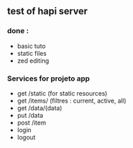 ## test of hapi server

### done :

- basic tuto
- static files
- zed editing


### Services for projeto app

- get /static (for static resources)
- get /items/<project> (filtres : current, active, all)
- get /data/(data)
- put /data
- post /item
- login
- logout
 
